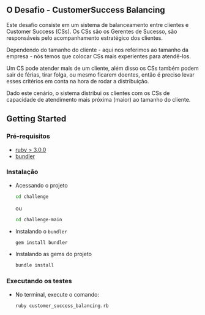 ## O Desafio - CustomerSuccess Balancing

Este desafio consiste em um sistema de balanceamento entre clientes e Customer Success (CSs). Os CSs são os Gerentes de Sucesso, são responsáveis pelo acompanhamento estratégico dos clientes.

Dependendo do tamanho do cliente - aqui nos referimos ao tamanho da empresa - nós temos que colocar CSs mais experientes para atendê-los.

Um CS pode atender mais de um cliente, além disso os CSs também podem sair de férias, tirar folga, ou mesmo ficarem doentes, então é preciso levar esses critérios em conta na hora de rodar a distribuição.

Dado este cenário, o sistema distribui os clientes com os CSs de capacidade de atendimento mais próxima (maior) ao tamanho do cliente.

## Getting Started

### Pré-requisitos
- [ruby > 3.0.0](https://www.ruby-lang.org/pt/documentation/installation)
- [bundler](https://www.campuscode.com.br/conteudos/instalando-dependencias-em-aplicacoes-ruby-com-bundler)

### Instalação
- Acessando o projeto

  ```sh
  cd challenge
  ```

  ou
  
  ```sh
  cd challenge-main
  ```

- Instalando o `bundler`

  ```sh
  gem install bundler
  ```

- Instalando as gems do projeto

  ```sh
  bundle install
  ```

### Executando os testes
- No terminal, execute o comando:

  ```
  ruby customer_success_balancing.rb
  ```